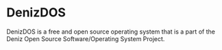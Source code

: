 # DenizDOS
DenizDOS is a free and open source operating system that is a part of the Deniz Open Source Software/Operating System Project.
